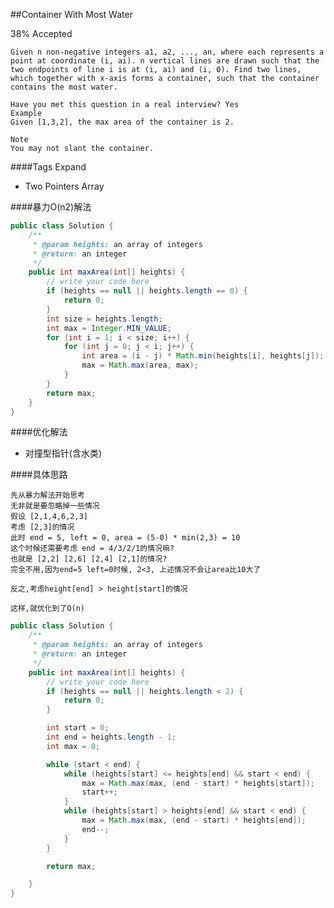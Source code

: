 ##Container With Most Water

38% Accepted

	Given n non-negative integers a1, a2, ..., an, where each represents a point at coordinate (i, ai). n vertical lines are drawn such that the two endpoints of line i is at (i, ai) and (i, 0). Find two lines, which together with x-axis forms a container, such that the container contains the most water.

	Have you met this question in a real interview? Yes
	Example
	Given [1,3,2], the max area of the container is 2.

	Note
	You may not slant the container.

####Tags Expand
- Two Pointers Array

####暴力O(n2)解法
```java
public class Solution {
    /**
     * @param heights: an array of integers
     * @return: an integer
     */
    public int maxArea(int[] heights) {
        // write your code here
        if (heights == null || heights.length == 0) {
            return 0;
        }
        int size = heights.length;
        int max = Integer.MIN_VALUE;
        for (int i = 1; i < size; i++) {
            for (int j = 0; j < i; j++) {
                int area = (i - j) * Math.min(heights[i], heights[j]);
                max = Math.max(area, max);
            }
        }
        return max;
    }
}
```


####优化解法
- 对撞型指针(含水类)

####具体思路

    先从暴力解法开始思考
    无非就是要忽略掉一些情况
    假设 [2,1,4,6,2,3]
    考虑 [2,3]的情况
    此时 end = 5, left = 0, area = (5-0) * min(2,3) = 10
    这个时候还需要考虑 end = 4/3/2/1的情况嘛?
    也就是 [2,2] [2,6] [2,4] [2,1]的情况?
    完全不用,因为end=5 left=0时候, 2<3, 上述情况不会让area比10大了

    反之,考虑height[end] > height[start]的情况

    这样,就优化到了O(n)

```java
public class Solution {
    /**
     * @param heights: an array of integers
     * @return: an integer
     */
    public int maxArea(int[] heights) {
        // write your code here
        if (heights == null || heights.length < 2) {
            return 0;
        }

        int start = 0;
        int end = heights.length - 1;
        int max = 0;

        while (start < end) {
            while (heights[start] <= heights[end] && start < end) {
                max = Math.max(max, (end - start) * heights[start]);
                start++;
            }
            while (heights[start] > heights[end] && start < end) {
                max = Math.max(max, (end - start) * heights[end]);
                end--;
            }
        }

        return max;

    }
}

```
